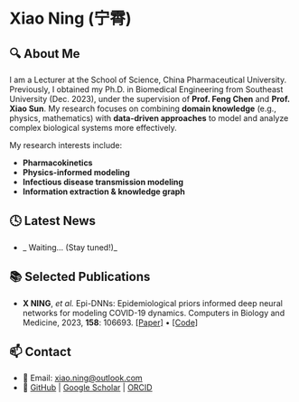 # Xiao Ning (宁霄)

## 🔍 About Me  

I am a Lecturer at the School of Science, China Pharmaceutical University. Previously, I obtained my Ph.D. in Biomedical Engineering from Southeast University (Dec. 2023), under the supervision of **Prof. Feng Chen** and **Prof. Xiao Sun**. My research focuses on combining **domain knowledge** (e.g., physics, mathematics) with **data-driven approaches** to model and analyze complex biological systems more effectively.  

My research interests include:  

- **Pharmacokinetics**  
- **Physics-informed modeling**  
- **Infectious disease transmission modeling**  
- **Information extraction & knowledge graph**


<!-- ##  Research Interests

- **Pharmacokinetics**
- **Physics-informed modeling**
- **Infectious disease transmission modeling**
- **Information extraction & knowledge graph** -->

## 🕓 Latest News

- _ Waiting... (Stay tuned!)_

## 📚 Selected Publications

- **X NING**, *et al.*  Epi-DNNs: Epidemiological priors informed deep neural networks for modeling COVID-19 dynamics. Computers in Biology and Medicine, 2023, **158**: 106693. [[Paper]](https://www.sciencedirect.com/science/article/pii/S0010482523001580) • [[Code]](link)


## 📫 Contact

- 📧 Email: xiao.ning@outlook.com
- 🔗 [GitHub](https://github.com/yourusername) | [Google Scholar](https://scholar.google.com/yourprofile) | [ORCID](https://orcid.org/0000-0000-0000-0000)


<!-- 🎓 **Lecturer**, Department of Biostatics, School of Science, *China Pharmaceutical University*   -->
<!-- 📍 Based in Nanjing, China -->

